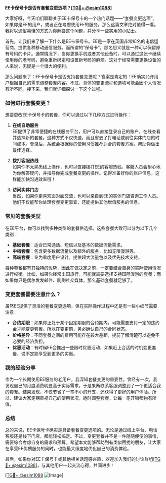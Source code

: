 **EE卡保号卡是否有套餐变更选项？[[TG💪+ @esim1088](https://t.me/s/esim1088)]**

大家好呀，今天咱们聊聊关于EE卡保号卡的一个热门话题——“套餐变更选项”。如果你是EE的用户，或者正在考虑使用EE的服务，那么这篇文章绝对值得一看。我将以通俗易懂的方式为你解答这个问题，并分享一些实用的小贴士。

首先，让我们来了解一下什么是EE卡保号卡。EE是一家在英国非常知名的电信运营商，提供各种移动通信服务。而所谓的“保号卡”，顾名思义就是一种可以保留原有号码的卡片。通常情况下，当你更换手机或者其他设备时，可以通过这张卡继续使用你的老号码，避免重新绑定和设置新号码的麻烦。这对于经常需要更换设备的人来说，无疑是一个很大的便利。

那么问题来了：EE卡保号卡是否支持套餐变更呢？答案是肯定的！EE确实允许用户根据自己的需求调整套餐内容。不过，具体的变更流程和选项可能会因个人情况有所不同。接下来，我们就详细探讨一下这个过程。

### 如何进行套餐变更？

想要更改EE卡保号卡的套餐，你可以通过以下几种方式进行操作：

1. **在线自助服务**  
   EE提供了非常便捷的在线服务平台，用户可以直接登录自己的账户，在线查看并选择新的套餐。这种方式不仅快速，而且省去了打电话或前往实体门店的时间成本。登录后，系统会根据你的使用习惯推荐适合的套餐方案，帮助你做出最佳选择。

2. **拨打客服热线**  
   如果你不太熟悉线上操作，也可以直接拨打EE的客服热线。客服人员会耐心地为你解答疑问，并指导你完成套餐变更的操作。记得准备好你的账户信息，这样能加快沟通效率哦！

3. **访问实体门店**  
   当然，如果你更喜欢面对面交流，也可以亲自到EE的实体门店咨询工作人员。他们不仅能帮你处理套餐变更事宜，还能提供其他增值服务的信息。

### 常见的套餐类型

在EE平台，你可以找到多种类型的套餐供选择。这些套餐大致可以分为以下几个类别：

- **基础套餐**：适合日常通话、短信以及基本的数据流量需求。
- **中档套餐**：包含更多数据流量以及额外的服务，比如无限漫游等。
- **高端套餐**：专为重度用户设计，提供超大流量包以及优先技术支持。

每种套餐都有其独特的优势，因此在做决定之前，一定要结合自身的实际使用情况进行权衡。比如，如果你经常出国旅行，可能就需要选择支持国际漫游的套餐；而如果你只是偶尔发发邮件、刷刷社交媒体，那么基础套餐就足够了。

### 变更套餐需要注意什么？

虽然EE提供了灵活的套餐变更选项，但在实际操作过程中还是有一些小细节需要注意：

- **合约期限**：如果你正处于某个固定期限的合约期内，可能需要支付一定的违约金才能变更套餐。所以在变更前，务必确认自己的合同状态。
- **价格差异**：不同套餐之间的费用可能存在较大差距，提前了解清楚可以避免不必要的经济负担。
- **优惠活动**：有时候EE会推出一些限时优惠活动，如果赶上合适的时机变更套餐，说不定能享受到更多的实惠。

### 我的经验分享

作为一个长期使用EE服务的老用户，我深知套餐变更的重要性。曾经有一次，我发现自己的月度消费明显高于实际需求，于是果断联系客服调整到了一个更适合我的套餐。结果发现，不仅节省了一笔不小的开支，还获得了更好的用户体验。所以，建议大家定期审视自己的使用状况，适时调整套餐，让每一笔开销都物有所值。

### 总结

总的来说，EE卡保号卡确实是具备套餐变更选项的。无论是通过线上平台、电话客服还是线下门店，都能轻松搞定。不过，变更套餐并不是一件随随便便的事情，需要综合考虑自身的需求和预算。希望本文能够帮助到有类似困扰的朋友，让大家在享受EE优质服务的同时，也能最大限度地优化自己的消费体验。

最后，如果你对EE卡保号卡或其他相关话题感兴趣，欢迎加入我们的讨论群组[[TG💪+ @esim1088](https://t.me/s/esim1088)]，与其他用户一起交流心得，共同进步！ 

[[TG💪+ @esim1088](https://t.me/s/esim1088) ![Image](https://i.postimg.cc/4NQfJmqS/Snipaste-2025-05-13-00-14-12.png)]